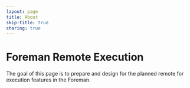 ```yaml
---
layout: page
title: About
skip-title: true
sharing: true
---
```


Foreman Remote Execution
========================

The goal of this page is to prepare and design for the planned remote for
execution features in the Foreman.
